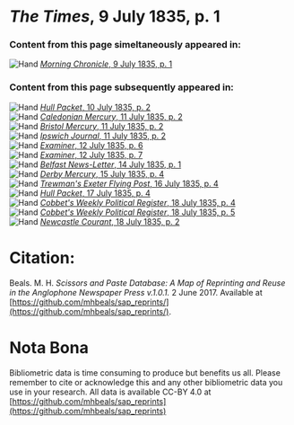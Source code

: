 # *The Times*, 9 July 1835, p. 1  
  
### Content from this page simeltaneously appeared in:  
![Hand](http://scissorsandpaste.net/wp-content/uploads/2017/06/smallhandpointer.png) [*Morning Chronicle*, 9 July 1835, p. 1](https://mhbeals.github.io/sap_html/Morning-Chronicle/Morning-Chronicle-9-July-1835-p-1)  
  
### Content from this page subsequently appeared in:  
![Hand](http://scissorsandpaste.net/wp-content/uploads/2017/06/smallhandpointer.png) [*Hull Packet*, 10 July 1835, p. 2](https://mhbeals.github.io/sap_html/Hull-Packet/Hull-Packet-10-July-1835-p-2)  
![Hand](http://scissorsandpaste.net/wp-content/uploads/2017/06/smallhandpointer.png) [*Caledonian Mercury*, 11 July 1835, p. 2](https://mhbeals.github.io/sap_html/Caledonian-Mercury/Caledonian-Mercury-11-July-1835-p-2)  
![Hand](http://scissorsandpaste.net/wp-content/uploads/2017/06/smallhandpointer.png) [*Bristol Mercury*, 11 July 1835, p. 2](https://mhbeals.github.io/sap_html/Bristol-Mercury/Bristol-Mercury-11-July-1835-p-2)  
![Hand](http://scissorsandpaste.net/wp-content/uploads/2017/06/smallhandpointer.png) [*Ipswich Journal*, 11 July 1835, p. 2](https://mhbeals.github.io/sap_html/Ipswich-Journal/Ipswich-Journal-11-July-1835-p-2)  
![Hand](http://scissorsandpaste.net/wp-content/uploads/2017/06/smallhandpointer.png) [*Examiner*, 12 July 1835, p. 6](https://mhbeals.github.io/sap_html/Examiner/Examiner-12-July-1835-p-6)  
![Hand](http://scissorsandpaste.net/wp-content/uploads/2017/06/smallhandpointer.png) [*Examiner*, 12 July 1835, p. 7](https://mhbeals.github.io/sap_html/Examiner/Examiner-12-July-1835-p-7)  
![Hand](http://scissorsandpaste.net/wp-content/uploads/2017/06/smallhandpointer.png) [*Belfast News-Letter*, 14 July 1835, p. 1](https://mhbeals.github.io/sap_html/Belfast-News-Letter/Belfast-News-Letter-14-July-1835-p-1)  
![Hand](http://scissorsandpaste.net/wp-content/uploads/2017/06/smallhandpointer.png) [*Derby Mercury*, 15 July 1835, p. 4](https://mhbeals.github.io/sap_html/Derby-Mercury/Derby-Mercury-15-July-1835-p-4)  
![Hand](http://scissorsandpaste.net/wp-content/uploads/2017/06/smallhandpointer.png) [*Trewman's Exeter Flying Post*, 16 July 1835, p. 4](https://mhbeals.github.io/sap_html/Trewman's-Exeter-Flying-Post/Trewman's-Exeter-Flying-Post-16-July-1835-p-4)  
![Hand](http://scissorsandpaste.net/wp-content/uploads/2017/06/smallhandpointer.png) [*Hull Packet*, 17 July 1835, p. 4](https://mhbeals.github.io/sap_html/Hull-Packet/Hull-Packet-17-July-1835-p-4)  
![Hand](http://scissorsandpaste.net/wp-content/uploads/2017/06/smallhandpointer.png) [*Cobbet's Weekly Political Register*, 18 July 1835, p. 4](https://mhbeals.github.io/sap_html/Cobbet's-Weekly-Political-Register/Cobbet's-Weekly-Political-Register-18-July-1835-p-4)  
![Hand](http://scissorsandpaste.net/wp-content/uploads/2017/06/smallhandpointer.png) [*Cobbet's Weekly Political Register*, 18 July 1835, p. 5](https://mhbeals.github.io/sap_html/Cobbet's-Weekly-Political-Register/Cobbet's-Weekly-Political-Register-18-July-1835-p-5)  
![Hand](http://scissorsandpaste.net/wp-content/uploads/2017/06/smallhandpointer.png) [*Newcastle Courant*, 18 July 1835, p. 2](https://mhbeals.github.io/sap_html/Newcastle-Courant/Newcastle-Courant-18-July-1835-p-2)  


# Citation: 

Beals. M. H. *Scissors and Paste Database: A Map of Reprinting and Reuse in the Anglophone Newspaper Press v.1.0.1.* 2 June 2017. Available at [https://github.com/mhbeals/sap_reprints/](https://github.com/mhbeals/sap_reprints/). 

# Nota Bona

Bibliometric data is time consuming to produce but benefits us all. Please remember to cite or acknowledge this and any other bibliometric data you use in your research. All data is available CC-BY 4.0 at [https://github.com/mhbeals/sap_reprints](https://github.com/mhbeals/sap_reprints)